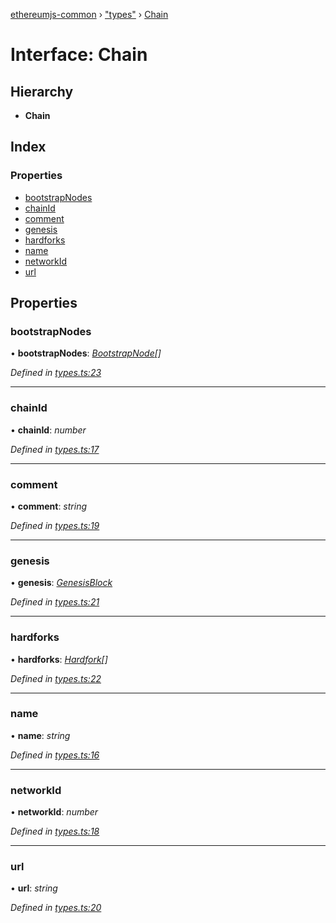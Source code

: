 [ethereumjs-common](../README.md) › ["types"](../modules/_types_.md) › [Chain](_types_.chain.md)

# Interface: Chain

## Hierarchy

- **Chain**

## Index

### Properties

- [bootstrapNodes](_types_.chain.md#bootstrapnodes)
- [chainId](_types_.chain.md#chainid)
- [comment](_types_.chain.md#comment)
- [genesis](_types_.chain.md#genesis)
- [hardforks](_types_.chain.md#hardforks)
- [name](_types_.chain.md#name)
- [networkId](_types_.chain.md#networkid)
- [url](_types_.chain.md#url)

## Properties

### bootstrapNodes

• **bootstrapNodes**: _[BootstrapNode](_types_.bootstrapnode.md)[]_

_Defined in [types.ts:23](https://github.com/ethereumjs/ethereumjs-vm/blob/master/packages/common/src/types.ts#L23)_

---

### chainId

• **chainId**: _number_

_Defined in [types.ts:17](https://github.com/ethereumjs/ethereumjs-vm/blob/master/packages/common/src/types.ts#L17)_

---

### comment

• **comment**: _string_

_Defined in [types.ts:19](https://github.com/ethereumjs/ethereumjs-vm/blob/master/packages/common/src/types.ts#L19)_

---

### genesis

• **genesis**: _[GenesisBlock](_types_.genesisblock.md)_

_Defined in [types.ts:21](https://github.com/ethereumjs/ethereumjs-vm/blob/master/packages/common/src/types.ts#L21)_

---

### hardforks

• **hardforks**: _[Hardfork](_types_.hardfork.md)[]_

_Defined in [types.ts:22](https://github.com/ethereumjs/ethereumjs-vm/blob/master/packages/common/src/types.ts#L22)_

---

### name

• **name**: _string_

_Defined in [types.ts:16](https://github.com/ethereumjs/ethereumjs-vm/blob/master/packages/common/src/types.ts#L16)_

---

### networkId

• **networkId**: _number_

_Defined in [types.ts:18](https://github.com/ethereumjs/ethereumjs-vm/blob/master/packages/common/src/types.ts#L18)_

---

### url

• **url**: _string_

_Defined in [types.ts:20](https://github.com/ethereumjs/ethereumjs-vm/blob/master/packages/common/src/types.ts#L20)_
